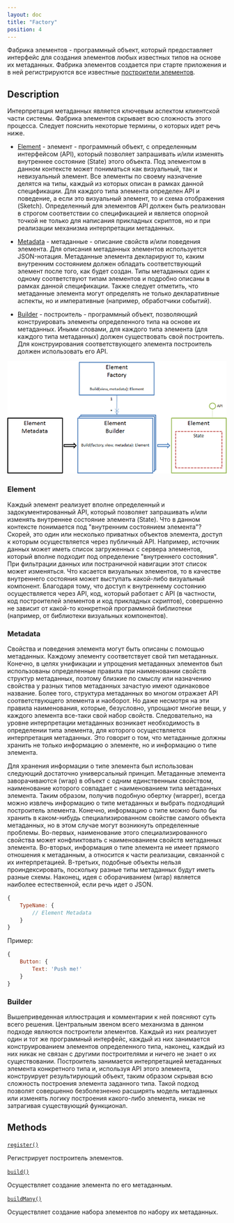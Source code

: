 ```yaml
---
layout: doc
title: "Factory"
position: 4
---
```


Фабрика элементов - программный объект, который предоставляет интерфейс для создания элементов любых
известных типов на основе их метаданных. Фабрика элементов создается при старте приложения и в ней
регистрируются все известные [построители элементов](Builder).

## Description

Интерпретация метаданных является ключевым аспектом клиентской части системы. Фабрика элементов
скрывает всю сложность этого процесса. Следует пояснить некоторые термины, о которых идет речь ниже.

* [Element](#element) - элемент - программный объект, с определенным интерфейсом (API), который позволяет запрашивать
и/или изменять внутреннее состояние (State) этого объекта. Под элементом в данном контексте может пониматься
как визуальный, так и невизуальный элемент. Все элементы по своему назначение делятся на типы, каждый
из которых описан в рамках данной спецификации. Для каждого типа элемента определен API и поведение,
а если это визуальный элемент, то и схема отображения (Sketch). Определенный для элементов API должен
быть реализован в строгом соответствии со спецификацией и является опорной точкой не только для написания
прикладных скриптов, но и при реализации механизма интерпретации метаданных.

* [Metadata](#metadata) - метаданные - описание свойств и/или поведения элемента. Для описания метаданных элементов
используется JSON-нотация. Метаданные элемента декларируют то, каким внутренним состоянием должен обладать
соответствующий элемент после того, как будет создан. Типы метаданных один к одному соответствуют типам
элементов и подробно описаны в рамках данной спецификации. Также следует отметить, что метаданные элемента
могут определять не только декларативные аспекты, но и императивные (например, обработчики событий).

* [Builder](#builder) - построитель - программный объект, позволяющий конструировать элементы определенного типа
на основе их метаданных. Иными словами, для каждого типа элемента (для каждого типа метаданных) должен
существовать свой построитель. Для конструирования соответствующего элемента построитель должен
использовать его API.

![](BuilderAspects.png)

### Element

Каждый элемент реализует вполне определенный и задокументированный API, который позволяет запрашивать
и/или изменять внутреннее состояние элемента (State). Что в данном контексте понимается под
"внутренним состоянием элемента"? Скорей, это один или несколько приватных объектов элемента, доступ
к которым осуществляется через публичный API. Например, источник данных может иметь список загруженных
с сервера элементов, который вполне подходит под определение "внутреннего состояния". При фильтрации
данных или постраничной навигации этот список может изменяться. Что касается визуальных элементов, то
в качестве внутреннего состояния может выступать какой-либо визуальный компонент. Благодаря тому,
что доступ к внутреннему состоянию осуществляется через API, код, который работает с API (в частности,
код построителей элементов и код прикладных скриптов), совершенно не зависит от какой-то конкретной
программной библиотеки (например, от библиотеки визуальных компонентов).

### Metadata

Свойства и поведения элемента могут быть описаны с помощью метаданных. Каждому элементу соответствует
свой тип метаданных. Конечно, в целях унификации и упрощения метаданных элементов был использованы
определенные правила при наименовании свойств структур метаданных, поэтому близкие по смыслу или
назначению свойства у разных типов метаданных зачастую имеют одинаковое название. Более того, структура
метаданных во многом отражает API соответствующего элемента и наоборот. Но даже несмотря на эти правила
наименования, которые, безусловно, упрощают многие вещи, у каждого элемента все-таки свой набор свойств.
Следовательно, на уровне интерпретации метаданных возникает необходимость в определении типа элемента,
для которого осуществляется интерпретация метаданных. Это говорит о том, что метаданные должны хранить
не только информацию о элементе, но и информацию о типе элемента.

Для хранения информации о типе элемента был использован следующий достаточно универсальный принцип.
Метаданные элемента заворачиваются (wrap) в объект с одним единственным свойством, наименование
которого совпадает с наименованием типа метаданных элемента. Таким образом, получив подобную
обертку (wrapper), всегда можно извлечь информацию о типе метаданных и выбрать подходящий
построитель элемента. Конечно, информацию о типе можно было бы хранить в каком-нибудь специализированном
свойстве самого объекта метаданных, но в этом случае могут возникнуть определенные проблемы.
Во-первых, наименование этого специализированного свойства может конфликтовать с наименованием свойств
метаданных элемента. Во-вторых, информация о типе элемента не имеет прямого отношения к метаданным,
а относится к части реализации, связанной с их интерпретацией. В-третьих, подобные объекты нельзя
проиндексировать, поскольку разные типы метаданных будут иметь разные схемы. Наконец, идея
с оборачиванием (wrap) является наиболее естественной, если речь идет о JSON.

```js
{
	TypeName: {
		// Element Metadata
	}
}
```

Пример:

```js
{
	Button: {
		Text: 'Push me!'
	}
}
```

### Builder

Вышеприведенная иллюстрация и комментарии к ней поясняют суть всего решения. Центральным звеном всего
механизма в данном подходе являются построители элементов. Каждый из них реализует один и тот же программный
интерфейс, каждый из них занимается конструированием элементов определенного типа, наконец, каждый
из них никак не связан с другими построителями и ничего не знает о их существовании. Построитель
занимается интерпретацией метаданных элемента конкретного типа и, используя API этого элемента,
конструирует результирующий объект, таким образом скрывая всю сложность построения элемента заданного
типа. Такой подход позволят совершенно безболезненно расширять модель метаданных или изменять логику
построения какого-либо элемента, никак не затрагивая существующий функционал.

## Methods

[`register()`](Factory.register/)

Регистрирует построитель элементов.

[`build()`](Factory.build/)

Осуществляет создание элемента по его метаданным.

[`buildMany()`](Factory.buildMany/)

Осуществляет создание набора элементов по набору их метаданных.
